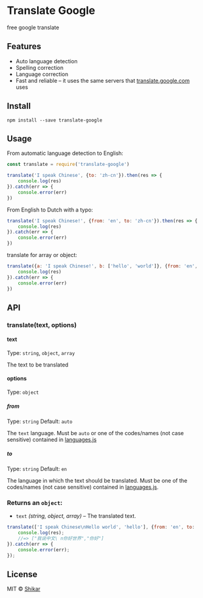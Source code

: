 # Translate Google
free google translate


## Features

- Auto language detection
- Spelling correction
- Language correction
- Fast and reliable – it uses the same servers that [translate.google.com](https://translate.google.com) uses

## Install
```
npm install --save translate-google
```

## Usage

From automatic language detection to English:

``` js
const translate = require('translate-google')

translate('I speak Chinese', {to: 'zh-cn'}).then(res => {
    console.log(res)
}).catch(err => {
    console.error(err)
})
```

From English to Dutch with a typo:

``` js
translate('I speak Chinese!', {from: 'en', to: 'zh-cn'}).then(res => {
    console.log(res)
}).catch(err => {
    console.error(err)
})
```


translate for array or object:
``` js
translate({a: 'I speak Chinese!', b: ['hello', 'world']}, {from: 'en', to: 'zh-cn'}).then(res => {
    console.log(res)
}).catch(err => {
    console.error(err)
})
```

## API

### translate(text, options)

#### text

Type: `string`, `object`, `array`

The text to be translated

#### options

Type: `object`

##### from

Type: `string` Default: `auto`

The `text` language. Must be `auto` or one of the codes/names (not case sensitive) contained in [languages.js](https://github.com/shikar/M_NMP_GOOGLE_TRANSLATE/blob/master/languages.js)

##### to

Type: `string` Default: `en`

The language in which the text should be translated. Must be one of the codes/names (not case sensitive) contained in [languages.js](https://github.com/shikar/M_NMP_GOOGLE_TRANSLATE/blob/master/languages.js).

### Returns an `object`:

- `text` *(string, object, array)* – The translated text.

``` js
translate(['I speak Chinese\nHello world', 'hello'], {from: 'en', to: 'nl'}).then(res => {
    console.log(res);
    //=> ["我说中文\ n你好世界","你好"]
}).catch(err => {
    console.error(err);
});
```

## License

MIT © [Shikar](qzh.shi@gmail.com)
